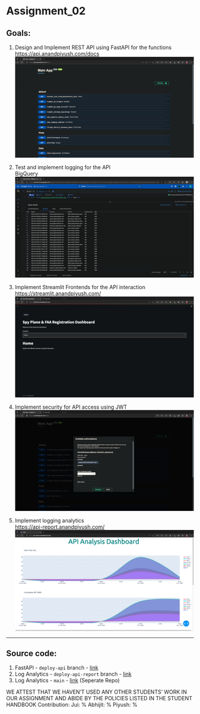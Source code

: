 # Assignment_02

## Goals:
1. Design and Implement REST API using FastAPI for the functions <br>
    https://api.anandpiyush.com/docs
    ![API Swagger](/images/01.png)

2. Test and implement logging for the API <br>
    BigQuery
    ![Logs](/images/02.png)

3. Implement Streamlit Frontends for the API interaction <br>
    https://streamlit.anandpiyush.com/
    ![Streamlit](/images/04.png)

4. Implement security for API access using JWT <br>
    ![Streamlit](/images/03.png)
   
5. Implement logging analytics <br>
    https://api-report.anandpiyush.com/
    ![Streamlit](/images/05.png)



---
## Source code:

1. FastAPI - `deploy-api` branch - [link](https://github.com/BigDataIA-Summer2022-Team04/Assignment_02/tree/deploy-api)
2. Log Analytics - `deploy-api-report` branch -  [link](https://github.com/BigDataIA-Summer2022-Team04/Assignment_02/tree/deploy-api-report)
3. Log Analytics - `main` - [link](https://github.com/BigDataIA-Summer2022-Team04/streamlit_planes) (Seperate Repo)



WE ATTEST THAT WE HAVEN’T USED ANY OTHER STUDENTS’ WORK IN OUR ASSIGNMENT AND ABIDE BY THE POLICIES LISTED IN THE STUDENT HANDBOOK 
Contribution: Jui: % Abhijit: % Piyush: %